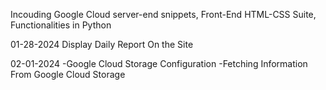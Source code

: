 Incouding Google Cloud server-end snippets, Front-End HTML-CSS Suite, Functionalities in Python

01-28-2024
Display Daily Report On the Site

02-01-2024
-Google Cloud Storage Configuration
-Fetching Information From Google Cloud Storage
